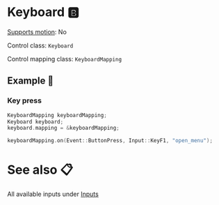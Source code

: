 # Keyboard 🅱️

[Supports motion](../getting-started/motion-controls.md): No

Control class: ``Keyboard``

Control mapping class: ```KeyboardMapping```

## Example 🎉
### Key press
````c++
KeyboardMapping keyboardMapping;
Keyboard keyboard;
keyboard.mapping = &keyboardMapping;

keyboardMapping.on(Event::ButtonPress, Input::KeyF1, "open_menu");
````

# See also 📋
All available inputs under [Inputs](../misc/enums-inputs.md)